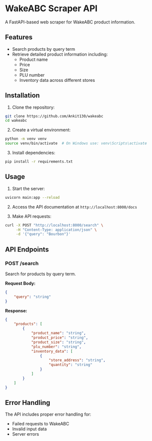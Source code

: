 # WakeABC Scraper API

A FastAPI-based web scraper for WakeABC product information.

## Features

- Search products by query term
- Retrieve detailed product information including:
  - Product name
  - Price
  - Size
  - PLU number
  - Inventory data across different stores

## Installation

1. Clone the repository:
```bash
git clone https://github.com/Ankit130/wakeabc
cd wakeabc
```

2. Create a virtual environment:
```bash
python -m venv venv
source venv/bin/activate  # On Windows use: venv\Scripts\activate
```

3. Install dependencies:
```bash
pip install -r requirements.txt
```

## Usage

1. Start the server:
```bash
uvicorn main:app --reload
```

2. Access the API documentation at `http://localhost:8000/docs`

3. Make API requests:
```bash
curl -X POST "http://localhost:8000/search" \
     -H "Content-Type: application/json" \
     -d '{"query": "Bourbon"}'
```

## API Endpoints

### POST /search

Search for products by query term.

**Request Body:**
```json
{
    "query": "string"
}
```

**Response:**
```json
{
    "products": [
        {
            "product_name": "string",
            "product_price": "string",
            "product_size": "string",
            "plu_number": "string",
            "inventory_data": [
                {
                    "store_address": "string",
                    "quantity": "string"
                }
            ]
        }
    ]
}
```

## Error Handling

The API includes proper error handling for:
- Failed requests to WakeABC
- Invalid input data
- Server errors


